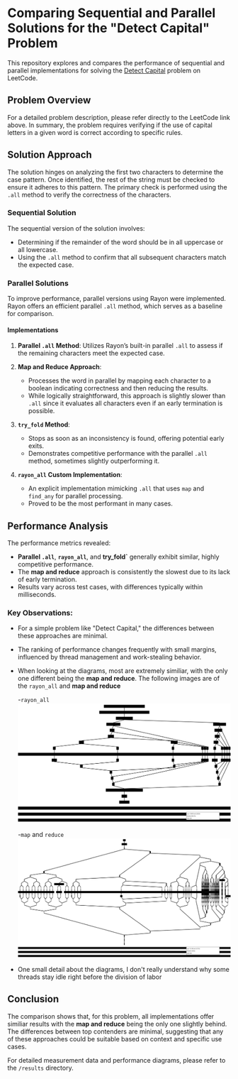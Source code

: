 # Comparing Sequential and Parallel Solutions for the "Detect Capital" Problem

This repository explores and compares the performance of sequential and parallel implementations for solving the [Detect Capital](https://leetcode.com/problems/detect-capital/description/) problem on LeetCode.

## Problem Overview

For a detailed problem description, please refer directly to the LeetCode link above. In summary, the problem requires verifying if the use of capital letters in a given word is correct according to specific rules.

## Solution Approach

The solution hinges on analyzing the first two characters to determine the case pattern. Once identified, the rest of the string must be checked to ensure it adheres to this pattern. The primary check is performed using the `.all` method to verify the correctness of the characters.

### Sequential Solution

The sequential version of the solution involves:
- Determining if the remainder of the word should be in all uppercase or all lowercase.
- Using the `.all` method to confirm that all subsequent characters match the expected case.

### Parallel Solutions

To improve performance, parallel versions using Rayon were implemented. Rayon offers an efficient parallel `.all` method, which serves as a baseline for comparison.

#### Implementations

1. **Parallel `.all` Method**:
   Utilizes Rayon’s built-in parallel `.all` to assess if the remaining characters meet the expected case.

2. **Map and Reduce Approach**:
   - Processes the word in parallel by mapping each character to a boolean indicating correctness and then reducing the results.
   - While logically straightforward, this approach is slightly slower than `.all` since it evaluates all characters even if an early termination is possible.

3. **`try_fold` Method**:
   - Stops as soon as an inconsistency is found, offering potential early exits.
   - Demonstrates competitive performance with the parallel `.all` method, sometimes slightly outperforming it.

4. **`rayon_all` Custom Implementation**:
   - An explicit implementation mimicking `.all` that uses `map` and `find_any` for parallel processing.
   - Proved to be the most performant in many cases.

## Performance Analysis

The performance metrics revealed:
- **Parallel `.all`**, **`rayon_all`**, and **try_fold`** generally exhibit similar, highly competitive performance.
- The **map and reduce** approach is consistently the slowest due to its lack of early termination.
- Results vary across test cases, with differences typically within milliseconds.

### Key Observations:
- For a simple problem like "Detect Capital," the differences between these approaches are minimal.
- The ranking of performance changes frequently with small margins, influenced by thread management and work-stealing behavior.
- When looking at the diagrams, most are extremely similiar, with the only one different being the **map and reduce**. The following images are of the `rayon_all` and **map and reduce** 

  -`rayon_all`
![Explict rayon all Diagram](./results/diagrams/rayon_all_half.svg)

  -`map` and `reduce` 
![Map Diagram](./results/diagrams/map_half.svg)

- One small detail about the diagrams, I don't really understand why some threads stay idle right before the division of labor

## Conclusion

The comparison shows that, for this problem, all implementations offer similiar results with the **map and reduce** being the only one slightly behind. The differences between top contenders are minimal, suggesting that any of these approaches could be suitable based on context and specific use cases.

For detailed measurement data and performance diagrams, please refer to the `/results` directory.
